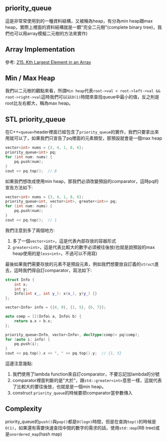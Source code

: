 ## priority_queue

這是非常常使用到的一種資料結構，又被稱為heap，有分為min heap跟max heap，實際上裡面的資料結構就是一顆"完全二元樹"(complete binary tree)，我們也可以用array模擬二元樹的方法來實作)

## Array Implementation
參考: [215. Kth Largest Element in an Array](https://leetcode.com/problems/kth-largest-element-in-an-array/)

## Min / Max Heap
我們以二元樹的觀點來看，所謂`Min heap`代表`root->val < root->left->val && root->right->val`這時我們可以以`O(1)`時間來查找queue中最小的值，反之則是root比左右都大，稱為max heap。

## STL priority_queue
在C++`<queue>`header裡面已經包含了`priority_queue`的實作，我們只要拿出來用就可以了，如果我們只宣告了pq裡面的元素類型，那預設就會是一個max heap

```cpp
vector<int> nums = {3, 4, 1, 8, 6};
priority_queue<int> pq;
for (int num: nums) {
    pq.push(num);
}
cout << pq.top();  // 8
```

如果我們想改成使用min heap，那我們必須改變預設的comparator，這時pq的宣告方法如下:
```cpp
vector<int> nums = {3, 4, 1, 8, 6};
priority_queue<int, vector<int>, greater<int>> pq;
for (int num: nums) {
    pq.push(num);
}
cout << pq.top();  // 1
```

我們注意到多了兩個地方:
1. 多了一個`vector<int>`，這是代表內部存放的容器形式
2. `greater<int>`，這是代表比較大的數字必須被往後放(也就是說預設的max heap使用的是`less<int>`，不過可以不用寫)

最後如果我們需要存放的元素不是預設元素，例如我們想要放自訂義的`struct`進去，這時我們得自訂comparator，寫法如下:
```cpp
struct Info {
    int x;
    int y;
    Info(int x_, int y_): x(x_), y(y_) {}
};

vector<Info> info = {{4, 9}, {1, 5}, {6, 7}};

auto comp = [](Info& a, Info& b) {
    return a.x > b.x;
};

priority_queue<Info, vector<Info>, decltype(comp)> pq(comp);
for (auto i: info) {
    pq.push(i);
}
cout << pq.top().x << ", " << pq.top().y;  // {1, 5}
```

這邊注意幾點:
1. 我們使用了lambda function來自訂comparator，不要忘記加lambda的分號
2. comparator裡面判斷的是"大於"，跟`std::greater<int>`意思一樣，這就代表了比較大的要往後放，也就是是一個min heap。
3. construct `priority_queue`的時候要把comparator當參數傳入

## Complexity
priority_queue的`push()`與`pop()`都是`O(logn)`時間，但是在查詢`top()`的時候是`O(1)`，如果還有需要快速查找中間的數字的需求的話，使用`std::map`(RB tree)或是`unordered_map`(hash map)

